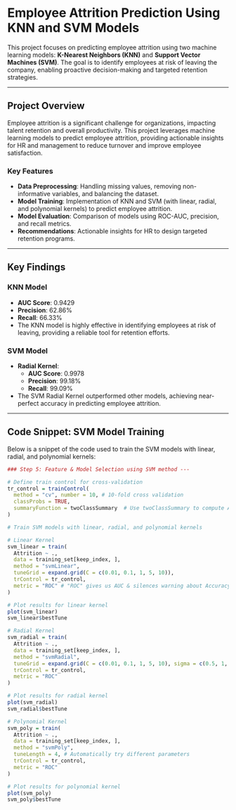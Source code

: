 # Employee Attrition Prediction Using KNN and SVM Models

This project focuses on predicting employee attrition using two machine learning models: **K-Nearest Neighbors (KNN)** and **Support Vector Machines (SVM)**. The goal is to identify employees at risk of leaving the company, enabling proactive decision-making and targeted retention strategies.

---

## **Project Overview**

Employee attrition is a significant challenge for organizations, impacting talent retention and overall productivity. This project leverages machine learning models to predict employee attrition, providing actionable insights for HR and management to reduce turnover and improve employee satisfaction.

### **Key Features**
- **Data Preprocessing**: Handling missing values, removing non-informative variables, and balancing the dataset.
- **Model Training**: Implementation of KNN and SVM (with linear, radial, and polynomial kernels) to predict employee attrition.
- **Model Evaluation**: Comparison of models using ROC-AUC, precision, and recall metrics.
- **Recommendations**: Actionable insights for HR to design targeted retention programs.

---

## **Key Findings**

### **KNN Model**
- **AUC Score**: 0.9429
- **Precision**: 62.86%
- **Recall**: 66.33%
- The KNN model is highly effective in identifying employees at risk of leaving, providing a reliable tool for retention efforts.

### **SVM Model**
- **Radial Kernel**:
  - **AUC Score**: 0.9978
  - **Precision**: 99.18%
  - **Recall**: 99.09%
- The SVM Radial Kernel outperformed other models, achieving near-perfect accuracy in predicting employee attrition.

---

## **Code Snippet: SVM Model Training**

Below is a snippet of the code used to train the SVM models with linear, radial, and polynomial kernels:

```R
### Step 5: Feature & Model Selection using SVM method ---

# Define train control for cross-validation
tr_control = trainControl(
  method = "cv", number = 10, # 10-fold cross validation
  classProbs = TRUE,  
  summaryFunction = twoClassSummary  # Use twoClassSummary to compute AUC
)

# Train SVM models with linear, radial, and polynomial kernels

# Linear Kernel
svm_linear = train(
  Attrition ~ .,
  data = training_set[keep_index, ],
  method = "svmLinear",
  tuneGrid = expand.grid(C = c(0.01, 0.1, 1, 5, 10)),
  trControl = tr_control,
  metric = "ROC" # "ROC" gives us AUC & silences warning about Accuracy
)

# Plot results for linear kernel
plot(svm_linear)
svm_linear$bestTune

# Radial Kernel
svm_radial = train(
  Attrition ~ .,
  data = training_set[keep_index, ],
  method = "svmRadial",
  tuneGrid = expand.grid(C = c(0.01, 0.1, 1, 5, 10), sigma = c(0.5, 1, 2, 3)),
  trControl = tr_control,
  metric = "ROC"
)

# Plot results for radial kernel
plot(svm_radial)
svm_radial$bestTune

# Polynomial Kernel
svm_poly = train(
  Attrition ~ .,
  data = training_set[keep_index, ],
  method = "svmPoly",
  tuneLength = 4, # Automatically try different parameters
  trControl = tr_control,
  metric = "ROC"
)

# Plot results for polynomial kernel
plot(svm_poly)
svm_poly$bestTune
